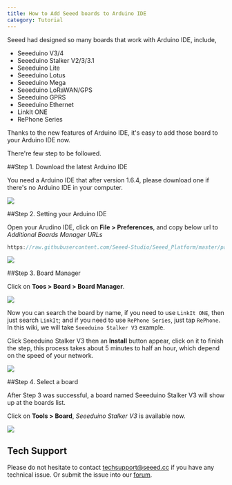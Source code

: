 ```yaml
---
title: How to Add Seeed boards to Arduino IDE
category: Tutorial
---
```


Seeed had designed so many boards that work with Arduino IDE, include,

* Seeeduino V3/4
* Seeeduino Stalker V2/3/3.1
* Seeeduino Lite
* Seeeduino Lotus
* Seeeduino Mega
* Seeeduino LoRaWAN/GPS
* Seeeduino GPRS
* Seeeduino Ethernet
* LinkIt ONE
* RePhone Series

Thanks to the new features of Arduino IDE, it's easy to add those board to your Arduino IDE now.

There're few step to be followed. 

##Step 1. Download the latest Arduino IDE

You need a Arduino IDE that after version 1.6.4, please download one if there's no Arduino IDE in your computer.

[![](https://raw.githubusercontent.com/SeeedDocument/Seeeduino_Stalker_V3_1/master/images/Download_IDE.png)](https://www.arduino.cc/en/Main/Software)

##Step 2. Setting your Arduino IDE

Open your Arudino IDE, click on **File > Preferences**, and copy below url to *Additional Boards Manager URLs*

```c
https://raw.githubusercontent.com/Seeed-Studio/Seeed_Platform/master/package_seeeduino_boards_index.json
```

![](https://raw.githubusercontent.com/Seeed-Studio/Seeed_Platform/master/img/settings.png)

##Step 3. Board Manager

Click on **Toos > Board > Board Manager**.

![](https://raw.githubusercontent.com/Seeed-Studio/Seeed_Platform/master/img/board_manager.png)


Now you can search the board by name, if you need to use `LinkIt ONE`, then just search `LinkIt`; and if you need to use `RePhone Series`,
just tap `RePhone`. In this wiki, we will take `Seeeduino Stalker V3` example.


Click Seeeduino Stalker V3 then an **Install** button appear, click on it to finish the step, this process takes about 5 minutes to half an hour, which depend on the speed of your network. 

![](https://raw.githubusercontent.com/Seeed-Studio/Seeed_Platform/master/img/add_board.png)

##Step 4. Select a board

After Step 3 was successful, a board named Seeeduino Stalker V3 will show up at the boards list. 

Click on **Tools > Board**, *Seeeduino Stalker V3* is available now. 

![](https://raw.githubusercontent.com/Seeed-Studio/Seeed_Platform/master/img/stalker_board.png)



## Tech Support
Please do not hesitate to contact [techsupport@seeed.cc](techsupport@seeed.cc) if you have any technical issue. Or submit the issue into our [forum](http://forum.seeedstudio.com/). 
